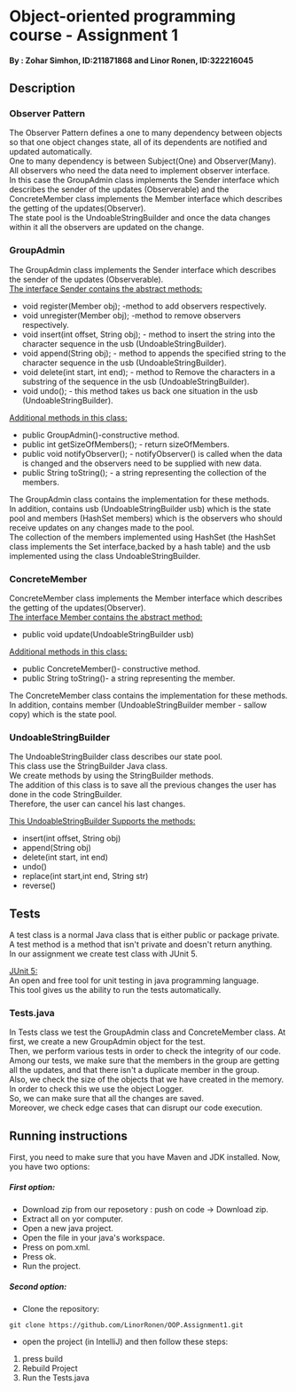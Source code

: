 # Object-oriented programming course - Assignment 1

#### By : Zohar Simhon, ID:211871868  and  Linor Ronen, ID:322216045

## **Description**

### Observer Pattern
The Observer Pattern defines a one to many dependency between objects so that one object changes state, all of its dependents are notified and updated automatically.  
One to many dependency is between Subject(One) and Observer(Many).  
All observers who need the data need to implement observer interface.                                                                                                 
In this case the GroupAdmin class implements the Sender interface which describes the sender of the updates (Observerable) and the ConcreteMember class implements the Member interface which describes the getting of the updates(Observer).  
The state pool is the UndoableStringBuilder and once the data changes within it all the observers are updated on the change.

### GroupAdmin
The GroupAdmin class implements the Sender interface which describes the sender of the updates (Observerable).  
<u>The interface Sender contains the abstract methods:</u>
* void register(Member obj); -method to add observers respectively.
* void unregister(Member obj); -method to remove observers respectively.
* void insert(int offset, String obj); - method to insert the string into the character sequence in the usb (UndoableStringBuilder).
* void append(String obj); - method to appends the specified string to the character sequence in the usb (UndoableStringBuilder).
* void delete(int start, int end); - method to Remove the characters in a substring of the sequence in the usb (UndoableStringBuilder).
* void undo(); - this method takes us back one situation in the usb (UndoableStringBuilder).

<u>Additional methods in this class:</u>
* public GroupAdmin()-constructive method.
* public int getSizeOfMembers(); - return sizeOfMembers.
* public void notifyObserver(); - notifyObserver() is called when the data is changed and the observers need to be supplied with new data.
* public String toString(); - a string representing the collection of the members.


The GroupAdmin class contains the implementation for these methods.  
In addition, contains usb (UndoableStringBuilder usb) which is the state pool and members (HashSet<Member> members) which is the observers who should receive updates on any changes made to the pool.  
The collection of the members implemented using HashSet (the HashSet class implements the Set interface,backed by a hash table) and the usb implemented using the class UndoableStringBuilder.

### ConcreteMember
ConcreteMember class implements the Member interface which describes the getting of the updates(Observer).  
<u>The interface Member contains the abstract method:</u>
* public void update(UndoableStringBuilder usb)

<u>Additional methods in this class:</u>
* public ConcreteMember()- constructive method.
* public String toString()- a string representing the member.

The ConcreteMember class contains the implementation for these methods.  
In addition, contains member (UndoableStringBuilder member - sallow copy) which is the state pool.

### UndoableStringBuilder
The UndoableStringBuilder class describes our state pool.  
This class use the StringBuilder Java class.   
We create methods by using the StringBuilder methods.  
The addition of this class is to save all the previous
changes the user has done in the code StringBuilder.  
Therefore, the user can cancel his last changes.

<u> This UndoableStringBuilder Supports the methods: </u>

* insert(int offset, String obj)
* append(String obj)
* delete(int start, int end)
* undo()
* replace(int start,int end, String str)
* reverse()

## **Tests**
A test class is a normal Java class that is either public or package private.  
A test method is a method that isn't private and doesn't return anything.  
In our assignment we create test class with JUnit 5.

<u>JUnit 5:</u>  
An open and free tool for unit testing in java programming language.  
This tool gives us the ability to run the tests automatically.

### Tests.java
In Tests class we test the GroupAdmin class and ConcreteMember class.
At first, we create a new GroupAdmin object for the test.    
Then, we perform various tests in order to check the integrity of our code.  
Among our tests, we make sure that the members in the group are getting all the updates,
and that there isn't a duplicate member in the group.  
Also, we check the size of the objects that we have created in the memory.  
In order to check this we use the object Logger.  
So, we can make sure that all the changes are saved.  
Moreover, we check edge cases that can disrupt our code execution.

## **Running instructions**
First, you need to make sure that you have Maven and JDK installed.
Now, you have two options:

##### First option:
* Download zip from our reposetory : push on code -> Download zip.
* Extract all on yor computer.
* Open a new java project.
* Open the file in your java's workspace.
* Press on pom.xml.
* Press ok.
* Run the project.

##### Second option:
* Clone the repository:
```
git clone https://github.com/LinorRonen/OOP.Assignment1.git
```

* open the project (in IntelliJ) and then follow these steps:
1. press build
2. Rebuild Project
3. Run the Tests.java

